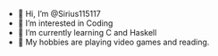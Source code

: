 - 👋 Hi, I’m @Sirius115117
- 👀 I’m interested in Coding
- 🌱 I’m currently learning C and Haskell
- 💞️ My hobbies are playing video games and reading.

<!---
Sirius115117/Sirius115117 is a ✨ special ✨ repository because its `README.md` (this file) appears on your GitHub profile.
You can click the Preview link to take a look at your changes.
--->

